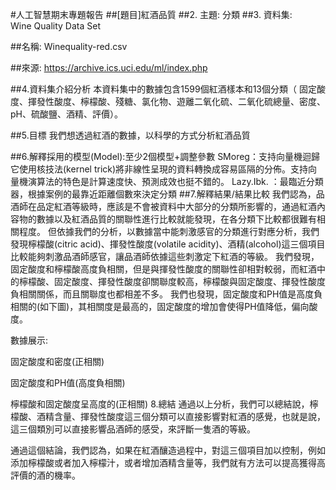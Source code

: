 #人工智慧期末專題報告
##[題目]紅酒品質
##2.	主題:
分類
##3.	資料集: 	
Wine Quality Data Set

##名稱:
Winequality-red.csv

##來源: 
https://archive.ics.uci.edu/ml/index.php

##4.資料集介紹分析
本資料集中的數據包含1599個紅酒樣本和13個分類（ 固定酸度、揮發性酸度、檸檬酸、殘糖、氯化物、遊離二氧化硫、二氧化硫總量、密度、pH、硫酸鹽、酒精、評價）。

##5.目標
我們想透過紅酒的數據，以科學的方式分析紅酒品質

##6.解釋採用的模型(Model):至少2個模型+調整參數
SMoreg：支持向量機迴歸它使用核技法(kernel trick)將非線性呈現的資料轉換成容易區隔的分佈。支持向量機演算法的特色是計算速度快、預測成效也挺不錯的。
Lazy.Ibk. ：最臨近分類器，根據案例的最靠近距離個數來決定分類
##7.解釋結果/結果比較
我們認為，品酒師在品定紅酒等級時，應該是不會被資料中大部分的分類所影響的，通過紅酒內容物的數據以及紅酒品質的關聯性進行比較就能發現，在各分類下比較都很難有相關程度。
但依據我們的分析，以數據當中能刺激感官的分類進行對應分析，我們發現檸檬酸(citric acid)、揮發性酸度(volatile acidity)、酒精(alcohol)這三個項目比較能夠刺激品酒師感官，讓品酒師依據這些刺激定下紅酒的等級。
我們發現，固定酸度和檸檬酸高度負相關，但是與揮發性酸度的關聯性卻相對較弱，而紅酒中的檸檬酸、固定酸度、揮發性酸度卻關聯度較高，檸檬酸與固定酸度、揮發性酸度負相關關係，而且關聯度也都相差不多。
我們也發現，固定酸度和PH值是高度負相關的(如下圖)，其相關度是最高的，固定酸度的增加會使得PH值降低，偏向酸度。

數據展示:
 
固定酸度和密度(正相關)
 
固定酸度和PH值(高度負相關)
 
檸檬酸和固定酸度呈高度的(正相關)
8.總結
通過以上分析，我們可以總結說，檸檬酸、酒精含量、揮發性酸度這三個分類可以直接影響對紅酒的感覺，也就是說，這三個類別可以直接影響品酒師的感受，來評斷一隻酒的等級。

通過這個結論，我們認為，如果在紅酒釀造過程中，對這三個項目加以控制，例如添加檸檬酸或者加入檸檬汁，或者增加酒精含量等，我們就有方法可以提高獲得高評價的酒的機率。 
